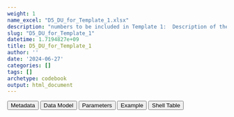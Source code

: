 ```yaml
---
weight: 1
name_excel: "D5_DU_for_Template_1.xlsx"
description: "numbers to be included in Template 1:  Description of the time period between 2 pregnancies in the pregnancy cohort and in the MS-pregnancy cohort (ref: DP3_SAP_DU_MS_V2.2)"
slug: "D5_DU_for_Template_1"
datetime: 1.7194827e+09
title: D5_DU_for_Template_1
author: ''
date: '2024-06-27'
categories: []
tags: []
archetype: codebook
output: html_document
---
```


<script src="/rmarkdown-libs/core-js/shim.min.js"></script>
<script src="/rmarkdown-libs/react/react.min.js"></script>
<script src="/rmarkdown-libs/react/react-dom.min.js"></script>
<script src="/rmarkdown-libs/reactwidget/react-tools.js"></script>
<script src="/rmarkdown-libs/htmlwidgets/htmlwidgets.js"></script>
<link href="/rmarkdown-libs/reactable/reactable.css" rel="stylesheet" />
<script src="/rmarkdown-libs/reactable-binding/reactable.js"></script>
<div class="tab">
<button class="tablinks" onclick="openCity(event, &#39;Metadata&#39;)" id="defaultOpen">Metadata</button>
<button class="tablinks" onclick="openCity(event, &#39;Data Model&#39;)">Data Model</button>
<button class="tablinks" onclick="openCity(event, &#39;Parameters&#39;)">Parameters</button>
<button class="tablinks" onclick="openCity(event, &#39;Example&#39;)">Example</button>
<button class="tablinks" onclick="openCity(event, &#39;Shell Table&#39;)">Shell Table</button>
</div>
<div id="Metadata" class="tabcontent">
<div id="htmlwidget-1" class="reactable html-widget" style="width:auto;height:600px;"></div>
<script type="application/json" data-for="htmlwidget-1">{"x":{"tag":{"name":"Reactable","attribs":{"data":{"medatata_name":["Name of the dataset","Content of the dataset","Unit of observation","Dataset where the list of UoOs is fully listed and with 1 record per UoO","How many observations per UoO","NxUoO","Variables capturing the UoO","Primary key","Parameters",null,null,null,null,null,null,null,null,null,null,null],"metadata_content":["D5_DU_for_Template_1","numbers to be included in Template 1:  Description of the time period between 2 pregnancies in the pregnancy cohort and in the MS-pregnancy cohort (ref: DP3_SAP_DU_MS_V2.2)","2 strata: \r\n1) all pregnancies in D3_DU_PREGNANCY-COHORT_variables\r\n2) pregnancies in D3_DU_PREGNANCY-COHORT_variables with pregnancy_with_MS == 1","s","1","1","column_identifier","column_identifier",null,null,null,null,null,null,null,null,null,null,null,null]},"columns":[{"id":"medatata_name","name":"medatata_name","type":"character"},{"id":"metadata_content","name":"metadata_content","type":"character"}],"sortable":false,"searchable":true,"pagination":false,"highlight":true,"bordered":true,"striped":true,"style":{"maxWidth":1800},"height":"600px","dataKey":"0570770c2c3ff691799aa1d11bcb5284"},"children":[]},"class":"reactR_markup"},"evals":[],"jsHooks":[]}</script>
</div>
<div id="Data Model" class="tabcontent">
<div id="htmlwidget-2" class="reactable html-widget" style="width:auto;height:600px;"></div>
<script type="application/json" data-for="htmlwidget-2">{"x":{"tag":{"name":"Reactable","attribs":{"data":{"Variable":["column_identifier","n1_","n2_","p2_","n3_","p3_","n_4","p_4_","n_5_","p_5_","n_6_","p_6_","n_7_","p_7_","n_8_","p_8_",null,null,null,null],"Description":["identifier of the column in the shell table Template 1","number of pregnancies in the stratum","number of pregnancies in the stratum from women with one single pregnancy in the study","% of pregnancies of women with one single pregnancy in the study","number of pregnancies in the stratum from women with > 1 pregnancy in the study","% of pregnancies from women with > 1 pregnancy in the study","number of pregnancies in the stratum from women with > 1 pregnancy in the study and with distance from the previous pregnancy more than 15 months","pregnancies from women with distance from the previous pregnancy more than 15 months as a % of pregnancies from women with > 1 pregnancy in the study","number of pregnancies in the stratum from women with > 1 pregnancy in the study and with distance from the previous pregnancy between 12 and 15 months","pregnancies from women with distance from the previous pregnancy between 12 and 15 months as a % of pregnancies from women with > 1 pregnancy in the study","number of pregnancies in the stratum from women with > 1 pregnancy in the study and with distance from the previous pregnancy between 6 and 12 months","pregnancies from women with distance from the previous pregnancy between 6 and 12 months as a % of pregnancies from women with > 1 pregnancy in the study","number of pregnancies in the stratum from women with > 1 pregnancy in the study and with distance from the previous pregnancy between 3 and 6 months","pregnancies from women with distance from the previous pregnancy between 3 and 6 months as a % of pregnancies from women with > 1 pregnancy in the study","number of pregnancies in the stratum from women with > 1 pregnancy in the study and with distance from the previous pregnancy less han 3 months","pregnancies from women with distance from the previous pregnancy lass than 3 months as a % of pregnancies from women with > 1 pregnancy in the study",null,null,null,null],"Format":["int","int","int","float","int","float",null,null,null,null,null,null,null,null,null,null,null,null,null,null],"Vocabulary":["1 = all pregnancies in D3_DU_PREGNANCY-COHORT_variables\r\n2 = pregnancies in D3_DU_PREGNANCY-COHORT_variables with pregnancy_with_MS == 1",null,null,null,null,null,null,null,null,null,null,null,null,null,null,null,null,null,null,null],"Parameters":[null,null,null,null,null,null,null,null,null,null,null,null,null,null,null,null,null,null,null,null],"Notes and examples":[null,null,null,null,null,null,null,null,null,null,null,null,null,null,null,null,null,null,null,null],"Source tables and variables":["D3_DU_MS-PREGNANCY-COHORT_variables","D3_DU_MS-PREGNANCY-COHORT_variables","D3_DU_MS-PREGNANCY-COHORT_variables","D3_DU_MS-PREGNANCY-COHORT_variables","D3_DU_MS-PREGNANCY-COHORT_variables","D3_DU_MS-PREGNANCY-COHORT_variables","D3_DU_MS-PREGNANCY-COHORT_variables","D3_DU_MS-PREGNANCY-COHORT_variables","D3_DU_MS-PREGNANCY-COHORT_variables","D3_DU_MS-PREGNANCY-COHORT_variables","D3_DU_MS-PREGNANCY-COHORT_variables","D3_DU_MS-PREGNANCY-COHORT_variables","D3_DU_MS-PREGNANCY-COHORT_variables","D3_DU_MS-PREGNANCY-COHORT_variables","D3_DU_MS-PREGNANCY-COHORT_variables","D3_DU_MS-PREGNANCY-COHORT_variables",null,null,null,null],"Retrieved":[null,null,null,null,null,null,null,null,null,null,null,null,null,null,null,null,null,null,null,null],"Created":["yes","yes","yes","yes","yes","yes","yes","yes","yes","yes","yes","yes","yes","yes","yes","yes",null,null,null,null],"Algorithm_id":[null,null,null,null,null,null,null,null,null,null,null,null,null,null,null,null,null,null,null,null],"Rule":["1 = all pregnancies in D3_DU_PREGNANCY-COHORT_variables\r\n2 = pregnancies in D3_DU_PREGNANCY-COHORT_variables with pregnancy_with_MS == 1","count number of records in the stratum column_identifier","count number of records in the stratum column_identifier having number_of_pregnancies_in_the_study == 1","100*n2_/n1_","count number of records in the stratum column_identifier having number_of_pregnancies_in_the_study > 1","100*n3_/n1_","count number of records in the stratum column_identifier having number_of_pregnancies_in_the_study > 1 & categories_time_since_previous_pregnancy == 5","100*n4_/n3_","count number of records in the stratum column_identifier having number_of_pregnancies_in_the_study > 1 & categories_time_since_previous_pregnancy == 4","100*n5_/n3_","count number of records in the stratum column_identifier having number_of_pregnancies_in_the_study > 1 & categories_time_since_previous_pregnancy == 3","100*n6_/n3_","count number of records in the stratum column_identifier having number_of_pregnancies_in_the_study > 1 & categories_time_since_previous_pregnancy == 2","100*n7_/n3_","count number of records in the stratum column_identifier having number_of_pregnancies_in_the_study > 1 & categories_time_since_previous_pregnancy == 1","100*n8_/n3_",null,null,null,null]},"columns":[{"id":"Variable","name":"Variable","type":"character"},{"id":"Description","name":"Description","type":"character"},{"id":"Format","name":"Format","type":"character"},{"id":"Vocabulary","name":"Vocabulary","type":"character"},{"id":"Parameters","name":"Parameters","type":"logical"},{"id":"Notes and examples","name":"Notes and examples","type":"logical"},{"id":"Source tables and variables","name":"Source tables and variables","type":"character"},{"id":"Retrieved","name":"Retrieved","type":"logical"},{"id":"Created","name":"Created","type":"character"},{"id":"Algorithm_id","name":"Algorithm_id","type":"logical"},{"id":"Rule","name":"Rule","type":"character"}],"sortable":false,"searchable":true,"pagination":false,"highlight":true,"bordered":true,"striped":true,"style":{"maxWidth":1800},"height":"600px","dataKey":"b14fce3ebaa0af5988a1e3c33b0d32d8"},"children":[]},"class":"reactR_markup"},"evals":[],"jsHooks":[]}</script>
</div>
<div id="Parameters" class="tabcontent">
<div id="htmlwidget-3" class="reactable html-widget" style="width:auto;height:600px;"></div>
<script type="application/json" data-for="htmlwidget-3">{"x":{"tag":{"name":"Reactable","attribs":{"data":{"Parameter":[null,null,null,null,null,null,null,null,null,null,null,null,null,null,null,null,null,null,null,null],"Value":[null,null,null,null,null,null,null,null,null,null,null,null,null,null,null,null,null,null,null,null]},"columns":[{"id":"Parameter","name":"Parameter","type":"logical"},{"id":"Value","name":"Value","type":"logical"}],"sortable":false,"searchable":true,"pagination":false,"highlight":true,"bordered":true,"striped":true,"style":{"maxWidth":1800},"height":"600px","dataKey":"5a3e224ffdd66e81b7737d629c65f7ec"},"children":[]},"class":"reactR_markup"},"evals":[],"jsHooks":[]}</script>
</div>
<div id="Example" class="tabcontent">
<div id="htmlwidget-4" class="reactable html-widget" style="width:auto;height:600px;"></div>
<script type="application/json" data-for="htmlwidget-4">{"x":{"tag":{"name":"Reactable","attribs":{"data":{"n1_1":[null,null,null,null,null,null,null,null,null,null,null,null,null,null,null,null,null,null,null,null]},"columns":[{"id":"n1_1","name":"n1_1","type":"logical"}],"sortable":false,"searchable":true,"pagination":false,"highlight":true,"bordered":true,"striped":true,"style":{"maxWidth":1800},"height":"600px","dataKey":"36b1b30723994782ff84b75dcf7bc4df"},"children":[]},"class":"reactR_markup"},"evals":[],"jsHooks":[]}</script>
</div>
<div id="Shell Table" class="tabcontent">
<div id="htmlwidget-5" class="reactable html-widget" style="width:auto;height:600px;"></div>
<script type="application/json" data-for="htmlwidget-5">{"x":{"tag":{"name":"Reactable","attribs":{"data":{"...1":[null,"N","From women having 1 pregnancy","From women having more than 1 pregnancy","Number of pregnancies according to the time period since the previous pregnancy¹,² (in women having more than 1 pregnancy)","▪        More than 15 months","▪        Between 12 and 15 months","▪        Between 6 and 12 months","▪        Between 3 and 6 months","▪        Less than 3 months","¹,²Time period between the delivery date of the previous pregnancy and the LMP date of the actual pregnancy",null,null,null,null,null,null,null,null,null],"Number of pregnancies in the Pregnancy cohort N (%)":[null,"n1_1","n2_1 (p2_1)","n3_1 (p3_1)",null,"n4_1 (p4_1)","n5_1 (p5_1)","n6_1 (p6_1)","n7_1 (p7_1)","n8_1 (p8_1)",null,null,null,null,null,null,null,null,null,null],"Number of pregnancies in the MS-Pregnancy cohort N (%)":[null,"n1_2","n2_2 (p2_2)","n3_2 (p3_2)",null,null,null,null,null,null,null,null,null,null,null,null,null,null,null,null]},"columns":[{"id":"...1","name":"...1","type":"character"},{"id":"Number of pregnancies in the Pregnancy cohort N (%)","name":"Number of pregnancies in the Pregnancy cohort N (%)","type":"character"},{"id":"Number of pregnancies in the MS-Pregnancy cohort N (%)","name":"Number of pregnancies in the MS-Pregnancy cohort N (%)","type":"character"}],"sortable":false,"searchable":true,"pagination":false,"highlight":true,"bordered":true,"striped":true,"style":{"maxWidth":1800},"height":"600px","dataKey":"c998c8b51587fa7ca7eb4b2591265729"},"children":[]},"class":"reactR_markup"},"evals":[],"jsHooks":[]}</script>
</div>
